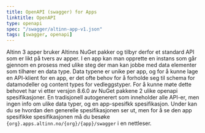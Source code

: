```yaml
---
title: OpenAPI (swagger) for Apps
linktitle: OpenAPI
type: openapi
spec: "/swagger/altinn-app-v1.json"
tags: [swagger, openapi]
---
```


Altinn 3 apper bruker Altinns NuGet pakker og tilbyr derfor et standard API som er likt på tvers av apper. I en app kan man opprette en instans som går gjennom en prosess med ulike steg der man kan jobbe med data elementer som tilhører en data type.
Data typene er unike per app, og for å kunne lage en API-klient for en app, er det ofte behov for å forholde seg til schema for datamodeller og content types for vedleggstyper.
For å kunne møte dette behovet har vi etter versjon 8.6.0 av NuGet pakkene 2 ulike openapi spesifikasjoner. En tradisjonell autogenerert som inneholder alle API-er, men ingen info om ulike data typer, og en app-spesifkk spesifikasjon. Under kan du se hvordan den generelle spesifikasjonen ser ut, men for å se den app spesifikke spesifikasjonen må du besøke ``{org}.apps.altinn.no/{org}/{app}/swagger`` i en nettleser.
